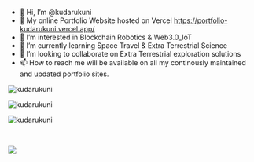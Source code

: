 - 👋 Hi, I’m @kudarukuni
- 🚀 My online Portfolio Website hosted on Vercel https://portfolio-kudarukuni.vercel.app/
- 👀 I’m interested in Blockchain Robotics & Web3.0_IoT
- 🌱 I’m currently learning Space Travel & Extra Terrestrial Science
- 💞️ I’m looking to collaborate on Extra Terrestrial exploration solutions
- 📫 How to reach me will be available on all my continously maintained and updated portfolio sites.

<p><img src="https://komarev.com/ghpvc/?username=kudarukuni&label=Profile%20views&color=0b8f09&style=flat" alt="kudarukuni"></p>

<p><img align="left" src="https://github-readme-stats.vercel.app/api/top-langs?username=kudarukuni&theme=dark&show_icons=true&locale=en&layout=compact" alt="kudarukuni"/></p>
<br/>
<p><img align="center" src="https://github-readme-stats.vercel.app/api?username=kudarukuni&theme=dark&show_icons=true&locale=en" alt="kudarukuni"/></p>
<br/>
<p><img align="center" src="https://streak-stats.demolab.com?user=kudarukuni&theme=dark"/></p>

